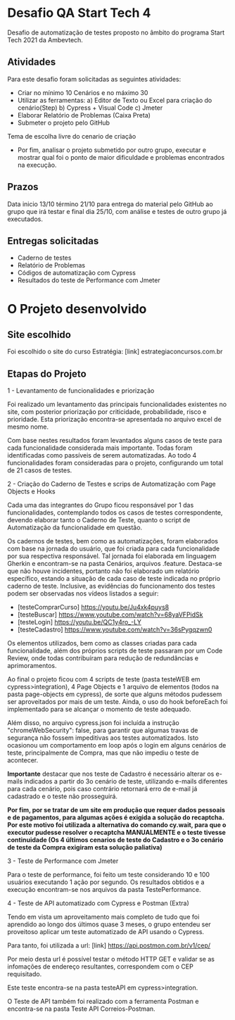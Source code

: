 # Desafio QA Start Tech 4

Desafio de automatização de testes proposto no âmbito do programa Start Tech 2021 da Ambevtech.

## Atividades
Para este desafio foram solicitadas as seguintes atividades:

- Criar no mínimo 10 Cenários e no máximo 30
- Utilizar as ferramentas:
    a) Editor de Texto ou Excel para criação do cenário(Step)
    b) Cypress + Visual Code
    c) Jmeter
- Elaborar Relatório de Problemas (Caixa Preta)
- Submeter o projeto pelo GitHub

Tema de escolha livre do cenario de criação 

- Por fim, analisar o projeto submetido por outro grupo, executar e mostrar qual foi o ponto de maior dificuldade e problemas encontrados na execução.

## Prazos

Data inicio 13/10  término 21/10 para entrega do material pelo GitHub ao grupo que irá testar e final dia 25/10, com análise e
testes de outro grupo já executados.

## Entregas solicitadas

- Caderno de testes
- Relatório de Problemas
- Códigos de automatização com Cypress
- Resultados do teste de Performance com Jmeter

# O Projeto desenvolvido

## Site escolhido

Foi escolhido o site do curso Estratégia: [link] estrategiaconcursos.com.br 

## Etapas do Projeto

1 - Levantamento de funcionalidades e priorização

Foi realizado um levantamento das principais funcionalidades existentes no site, com posterior priorização por criticidade, 
probabilidade, risco e prioridade. Esta priorização encontra-se apresentada no arquivo excel de mesmo nome. 

Com base nestes resultados foram levantados alguns casos de teste para cada funcionalidade considerada mais importante.
Todas foram identificadas como passíveis de serem automatizadas. 
Ao todo 4 funcionalidades foram consideradas para o projeto, configurando um total de 21 casos de testes.

2 - Criação do Caderno de Testes e scrips de Automatização com Page Objects e Hooks

Cada uma das integrantes do Grupo ficou responsável por 1 das funcionalidades, contemplando todos os casos de testes
correspondente, devendo elaborar tanto o Caderno de Teste, quanto o script de Automatização da funcionalidade em questão.

Os cadernos de testes, bem como as automatizações, foram elaborados com base na jornada do usuário, que foi criada para cada funcionalidade por sua respectiva responsável. Tal jornada foi elaborada em linguagem Gherkin e encontram-se na pasta Cenários, arquivos .feature. Destaca-se que não houve incidentes, portanto não foi elaborado um relatório específico, estando a situação de cada caso de teste indicada no próprio caderno de teste. Inclusive, as evidências do funcionamento dos testes podem ser observadas nos vídeos listados a seguir:

- [testeComprarCurso] https://youtu.be/Ju4xk4puys8
- [testeBuscar] https://www.youtube.com/watch?v=68yaVFPidSk
- [testeLogin] https://youtu.be/QC1y4ro_-LY 
- [testeCadastro] https://www.youtube.com/watch?v=36sPygqzwn0 

Os elementos utilizados, bem como as classes criadas para cada funcionalidade, além dos próprios scripts de teste passaram
por um Code Review, onde todas contribuíram para redução de redundâncias e aprimoramentos.

Ao final o projeto ficou com 4 scripts de teste (pasta testeWEB em cypress>integration), 4 Page Objects e 1 arquivo de elementos (todos na pasta page-objects em cypress), de sorte que alguns métodos pudessem ser aproveitados por mais de um teste. Ainda, o uso do hook beforeEach foi implementado para se alcançar o momento de teste adequado.

Além disso, no arquivo cypress.json foi incluída a instrução "chromeWebSecurity": false, para garantir que algumas travas de segurança não fossem impeditivas aos testes automatizados. Isto ocasionou um comportamento em loop após o login em alguns cenários de teste, principalmente de Compra, mas que não impediu o teste de acontecer.

**Importante** destacar que nos teste de Cadastro é necessário alterar os e-mails indicados a partir do 3o cenário de teste, utilizando e-mails diferentes para cada cenário, pois caso contrário retornará erro de e-mail já cadastrado e o teste não prosseguirá.

**Por fim, por se tratar de um site em produção que requer dados pessoais e de pagamentos, para algumas ações é exigida a solução do recaptcha. Por este motivo foi utilizada a alternativa do comando cy.wait, para que o executor pudesse resolver o recaptcha MANUALMENTE e o teste tivesse continuidade (Os 4 últimos cenarios de teste do Cadastro e o 3o cenário de teste da Compra exigiram esta solução paliativa)**

3 - Teste de Performance com Jmeter

Para o teste de performance, foi feito um teste considerando 10 e 100 usuários executando 1 ação por segundo. 
Os resultados obtidos e a execução encontram-se nos arquivos da pasta TestePerformance.


4 - Teste de API automatizado com Cypress e Postman (Extra)

Tendo em vista um aproveitamento mais completo de tudo que foi aprendido ao longo dos últimos quase 3 meses, o grupo entendeu ser proveitoso aplicar um teste automatizado de API usando o Cypress. 

Para tanto, foi utilizada a url: [link] https://api.postmon.com.br/v1/cep/

Por meio desta url é possível testar o método HTTP GET e validar se as infomações de endereço resultantes, correspondem com o CEP requisitado.

Este teste encontra-se na pasta testeAPI em cypress>integration.

O Teste de API também foi realizado com a ferramenta Postman e encontra-se na pasta Teste API Correios-Postman.







